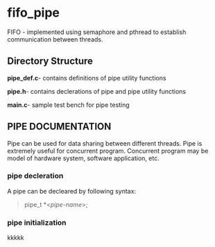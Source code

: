 # fifo_pipe
FIFO - implemented using semaphore and pthread to establish communication between threads.

## Directory Structure
**pipe_def.c**-
  contains definitions of pipe utility functions

**pipe.h**-
  contains declerations of pipe and pipe utility functions
  
**main.c**-
  sample test bench for pipe testing
  
## PIPE DOCUMENTATION
Pipe can be used for data sharing between different threads. Pipe is extremely useful for concurrent program. Concurrent program may be model of hardware system, software application, etc.

### pipe decleration
A pipe can be decleared by following syntax:
 > pipe_t \*<*pipe-name*>;
      
### pipe initialization
kkkkk

